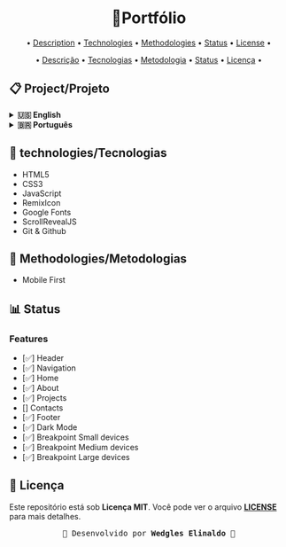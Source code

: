 <h1 align="center">👔Portfólio </h1>

<div align="center">
  <p style="margin-bottom: 0">•
    <a href="#description">Description</a> •
    <a href="#technologies">Technologies</a> •
    <a href="#methodologies ">Methodologies</a> •
    <a href="#status">Status</a> •
    <a href="#license ">License</a> •
  </p>
  <p>•
    <a href="#description">Descrição</a> •
    <a href="#technologies">Tecnologias</a> •
    <a href="#Methodologies ">Metodologia</a> •
    <a href="#status">Status</a> •
    <a href="#license ">Licença</a> •
  </p>
</div>

<div id="description">

## 📋 Project/Projeto

<details>
  <summary markdown="span"><strong>&#x1F1FA;&#x1F1F8; English</strong></summary><br />
  <div id="description" align="justify">
 <p><strong>My Personal portfolio</strong><br>
<a href="#" target="_blank"><strong>Click here</strong></a> to check out the final version of the project on your browser</p>
  </div>
</details>

<details>
  <summary markdown="span"><strong>&#x1f1e7;&#x1f1f7; Português</strong></summary><br />
  <div id="description" align="justify">
    <p><strong>Meu Portfólio Pessoal</strong><br>
<a href="#" target="_blank"><strong>Clique aqui</strong></a> para conferir a versão final do projeto no seu navegador</p>

  </div>
</details>

</div>

<div id="technologies">

## 🧪 technologies/Tecnologias

  <ul>
    <li>HTML5</li>
    <li>CSS3</li>
    <li>JavaScript</li>
    <li>RemixIcon</li>
    <li>Google Fonts</li>
    <li>ScrollRevealJS</li>
    <li>Git & Github</li>
  </ul>
</div>

<div id="methodologies">

## 📝 Methodologies/Metodologias

  <ul>
    <li>Mobile First</li>
  </ul>
<div>

<div id="status">

## 📊 Status

### Features

  <ul>
    <li>[✅] Header</li>
    <li>[✅] Navigation</li>
    <li>[✅] Home</li>
    <li>[✅] About</li>
    <li>[✅] Projects</li>
    <li>[] Contacts</li>
    <li>[✅] Footer</li>
    <li>[✅] Dark Mode</li>
    <li>[✅] Breakpoint Small devices</li>
    <li>[✅] Breakpoint Medium devices</li>
    <li>[✅] Breakpoint Large devices</li>
  </ul>
</div>

## 📜 Licença

<div id="license">
<p>Este repositório está sob <strong>Licença MIT</strong>. Você pode ver o arquivo <a href="https://github.com/felipecastrosales/Happy/blob/master/LICENSE" rel="nofollow"><strong>LICENSE</strong></a> para mais detalhes.</p>

</div>

<div align="center">
  <pre>🚀 Desenvolvido por <strong>Wedgles Elinaldo</strong> 🚀</pre>
</div>
